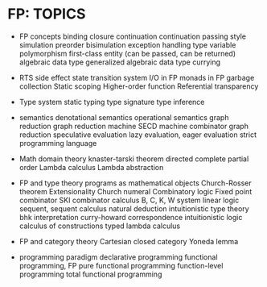 # FP: TOPICS


* FP concepts
  binding
  closure
  continuation
  continuation passing style
  simulation preorder
  bisimulation
  exception handling
  type variable
  polymorphism
  first-class entity (can be passed, can be returned)
  algebraic data type
  generalized algebraic data type
  currying

* RTS
  side effect
  state transition system
  I/O in FP
  monads in FP
  garbage collection
  Static scoping
  Higher-order function
  Referential transparency

* Type system
  static typing
  type signature
  type inference

* semantics
  denotational semantics
  operational semantics
  graph reduction
  graph reduction machine
  SECD machine
  combinator graph reduction
  speculative evaluation
  lazy evaluation, eager evaluation
  strict programming language

* Math
  domain theory
  knaster-tarski theorem
  directed complete partial order
  Lambda calculus
  Lambda abstraction

* FP and type theory
  programs as mathematical objects
  Church-Rosser theorem
  Extensionality
  Church numeral
  Combinatory logic
  Fixed point combinator
  SKI combinator calculus
  B, C, K, W system
  linear logic
  sequent, sequent calculus
  natural deduction
  intuitionistic type theory
  bhk interpretation
  curry-howard correspondence
  intuitionistic logic
  calculus of constructions
  typed lambda calculus

* FP and category theory
  Cartesian closed category
  Yoneda lemma

* programming paradigm
  declarative programming
  functional programming, FP
  pure functional programming
  function-level programming
  total functional programming
